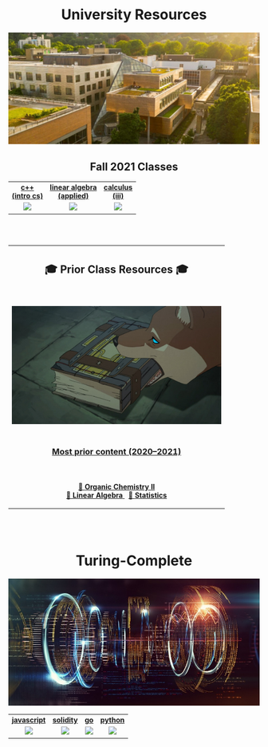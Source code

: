 <h1 align="center">University Resources</h1>
<p align="center">
<kbd>
  <img width="512" src="assets/images/psu.jpg">
</kbd>
</p>

<h2 align="center">Fall 2021 Classes</h2>

<table align="center">
  <tr>
    <td align="center"><strong><a href="c++/">c++ <br> (intro cs)</a></strong></td>
    <td align="center"><strong><a href="python/linear/mth-343">linear algebra <br> (applied) </a></strong></td>
    <td align="center"><strong><a href="python/calculus/">calculus <br> (iii)</a></strong></td>
  </tr>
  <tr>
    <td align="center"><a href="c++/"><img src="assets/images/c++.ico"></a></td>
    <td align="center"><a href="python/mth-343/"><img src="assets/images/applied.ico"></a></td>
    <td align="center"><a href="python/calculus/"><img src="assets/images/lorenz.ico"></a></td>
  </tr>
</table>

<br>
<br>

<table align="center">
  <tr>
    <th>
      <h2 align="center">🎓 Prior Class Resources 🎓 </h2>
    </th>
  <tr>
    <td>
      <p align='center'>
        <br>
        <img width="420" src="assets/images/prior.jpg">
      </p>
    </td>
  </tr>
  <tr>
    <td>
      <h3 align='center'>
        <a href="http://drive.google.com/file/d/1lhJSXIqAmNblGcTUligxWAotnxI1fASp/view?usp=sharing"> Most prior content
          (2020&ndash;2021)
        </a>
      </h3>
    </td>
  </tr>
  <tr>
    <td>
      <p align="center">
        <br>
        <a href="http://raw.githubusercontent.com/nosvagor/notes/master/prior/ch-335.pdf">📓 <strong>Organic Chemistry II</strong>
        </a>
        <br>
        <a href="http://raw.githubusercontent.com/nosvagor/notes/master/prior/mth-261.pdf"> 📑 <strong>Linear Algebra</strong>
        </a>
        &nbsp; 
        <a href="http://raw.githubusercontent.com/nosvagor/notes/master/prior/statistics.pdf">📑 <strong>Statistics</strong>
        </a>
      </p>
    </td>
  </tr>
</table>

<br>
<br>

<h1 align="center">Turing-Complete</h1>

<p align="center">
  <img width="512" src="assets/images/code.jpg">
</p>

<table align="center">
  <tr>
    <td align="center"><strong><a href="javascript/">javascript</a></strong></td>
    <td align="center"><strong><a href="solidity/">solidity</a></strong></td>
    <td align="center"><strong><a href="go/">go</a></strong></td>
    <td align="center"><strong><a href="python/">python</a></strong></td>
  </tr>
  <tr>
    <td align="center"><a href="javascript/"><img src="assets/images/javascript.ico"></a></td>
    <td align="center"><a href="solidity/"><img src="assets/images/solidity.ico"></a></td>
    <td align="center"><a href="go/"><img src="assets/images/go.ico"></a></td>
    <td align="center"><a href="python/"><img src="assets/images/python.ico"></a></td>
  </tr>
</table>
